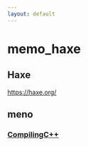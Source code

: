 ```yaml
---
layout: default
---
```

# memo_haxe

## Haxe
https://haxe.org/

## meno
### [CompilingC++](CompilingC++.md)
